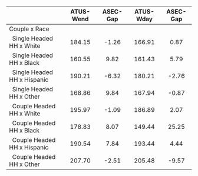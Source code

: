 
|                      |    ATUS-Wend |     ASEC-Gap |    ATUS-Wday |     ASEC-Gap |
| -------------------- | :----------: | :----------: | :----------: | :----------: |
| Couple x Race        |              |              |              |              |
| &nbsp;&nbsp;Single Headed HH x White |       184.15 |        -1.26 |       166.91 |         0.87 |
| &nbsp;&nbsp;Single Headed HH x Black |       160.55 |         9.82 |       161.43 |         5.79 |
| &nbsp;&nbsp;Single Headed HH x Hispanic |       190.21 |        -6.32 |       180.21 |        -2.76 |
| &nbsp;&nbsp;Single Headed HH x Other |       168.86 |         9.84 |       167.94 |        -0.87 |
| &nbsp;&nbsp;Couple Headed HH x White |       195.97 |        -1.09 |       186.89 |         2.07 |
| &nbsp;&nbsp;Couple Headed HH x Black |       178.83 |         8.07 |       149.44 |        25.25 |
| &nbsp;&nbsp;Couple Headed HH x Hispanic |       190.54 |         7.84 |       193.44 |         4.44 |
| &nbsp;&nbsp;Couple Headed HH x Other |       207.70 |        -2.51 |       205.48 |        -9.57 |

